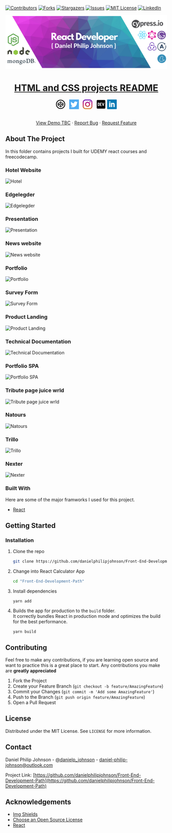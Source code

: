 <!-- PROJECT SHIELDS -->

[![Contributors][contributors-shield]][contributors-url]
[![Forks][forks-shield]][forks-url]
[![Stargazers][stars-shield]][stars-url]
[![Issues][issues-shield]][issues-url]
[![MIT License][license-shield]][license-url]
[![LinkedIn][linkedin-shield]][linkedin-url]

[![Daniel Philip Johnson header](https://raw.githubusercontent.com/danielphilipjohnson/danielphilipjohnson/master/banner/banner.png)](https://danielphilipjohnson.github.io/)
<br />

<p align="center">
  <a href="https://github.com/danielphilipjohnson/Front-End-Development-Path">
    <h1 align="center">HTML and CSS projects README</h1>
  </a>
</p>

<p align='center'>
  <a href="https://codepen.io/danielphilipjohnson/"><img height="30" src="https://raw.githubusercontent.com/danielphilipjohnson/danielphilipjohnson/master/social-icons/codepen.png"></a>&nbsp;&nbsp;
  <a href="https://twitter.com/danielp_johnson"><img height="30" src="https://raw.githubusercontent.com/danielphilipjohnson/danielphilipjohnson/master/social-icons/twitter.png"></a>&nbsp;&nbsp;
  <a href="https://www.instagram.com/danielphilipjohnson/"><img height="30" src="https://raw.githubusercontent.com/danielphilipjohnson/danielphilipjohnson/master/social-icons/instagram.jpg"></a>&nbsp;&nbsp;
  <a href="/"><img height="30" src="https://raw.githubusercontent.com/danielphilipjohnson/danielphilipjohnson/master/social-icons/dev.webp"></a>
  <a href="https://www.linkedin.com/in/daniel-philip-johnson/"><img height="30" src="https://raw.githubusercontent.com/danielphilipjohnson/danielphilipjohnson/master/social-icons/linkedin.png"></a>
</p>

  <p align="center">
    <br />
    <a href="#">View Demo TBC</a>
    ·
    <a href="https://github.com/danielphilipjohnson/Front-End-Development-Path/issues">Report Bug</a>
    ·
    <a href="https://github.com/danielphilipjohnson/Front-End-Development-Path/issues">Request Feature</a>
  </p>
</p>

<!-- ABOUT THE PROJECT -->

## About The Project

In this folder contains projects I built for UDEMY react courses and freecodecamp.

### Hotel Website

![Hotel]()

### Edgelegder

![Edgelegder]()

### Presentation

![Presentation]()

### News website

![News website]()

### Portfolio

![Portfolio]()

### Survey Form

![Survey Form]()

### Product Landing

![Product Landing]()

### Technical Documentation

![Technical Documentation]()

### Portfolio SPA

![Portfolio SPA]()

### Tribute page juice wrld

![Tribute page juice wrld]()

### Natours

![Natours]()

### Trillo

![Trillo]()

### Nexter

![Nexter]()

### Built With

Here are some of the major framworks I used for this project.

- [React](https://reactjs.org/)

<!-- GETTING STARTED -->

## Getting Started

### Installation

1. Clone the repo
   ```sh
   git clone https://github.com/danielphilipjohnson/Front-End-Development-Path.git
   ```
2. Change into React Calculator App
   ```sh
   cd "Front-End-Development-Path"
   ```
3. Install dependencies
   ```
   yarn add
   ```
4. Builds the app for production to the `build` folder.\
   It correctly bundles React in production mode and optimizes the build for the best performance.
   ```JS
   yarn build
   ```

<!-- CONTRIBUTING -->

## Contributing

Feel free to make any contributions, if you are learning open source and want to practice this is a great place to start.
Any contributions you make are **greatly appreciated**

1. Fork the Project
2. Create your Feature Branch (`git checkout -b feature/AmazingFeature`)
3. Commit your Changes (`git commit -m 'Add some AmazingFeature'`)
4. Push to the Branch (`git push origin feature/AmazingFeature`)
5. Open a Pull Request

<!-- LICENSE -->

## License

Distributed under the MIT License. See `LICENSE` for more information.

<!-- CONTACT -->

## Contact

Daniel Philip Johnson - [@danielp_johnson](https://twitter.com/danielp_johnson) - daniel-philip-johnson@outlook.com

Project Link: [https://github.com/danielphilipjohnson/Front-End-Development-Path](https://github.com/danielphilipjohnson/Front-End-Development-Path)

<!-- ACKNOWLEDGEMENTS -->

## Acknowledgements

- [Img Shields](https://shields.io)
- [Choose an Open Source License](https://choosealicense.com)
- [React](https://reactjs.org/)

[contributors-shield]: https://img.shields.io/github/contributors/danielphilipjohnson/Front-End-Development-Path.svg?style=for-the-badge
[contributors-url]: https://github.com/danielphilipjohnson/Front-End-Development-Path/graphs/contributors
[forks-shield]: https://img.shields.io/github/forks/danielphilipjohnson/Front-End-Development-Path.svg?style=for-the-badge
[forks-url]: https://github.com/danielphilipjohnson/Front-End-Development-Path/network/members
[stars-shield]: https://img.shields.io/github/stars/danielphilipjohnson/Front-End-Development-Path.svg?style=for-the-badge
[stars-url]: https://github.com/danielphilipjohnson/Front-End-Development-Path/stargazers
[issues-shield]: https://img.shields.io/github/issues/danielphilipjohnson/Front-End-Development-Path.svg?style=for-the-badge
[issues-url]: https://github.com/danielphilipjohnson/Front-End-Development-Path/issues
[license-shield]: https://img.shields.io/github/license/danielphilipjohnson/Front-End-Development-Path.svg?style=for-the-badge
[license-url]: https://github.com/danielphilipjohnson/Front-End-Development-Path/blob/master/LICENSE.txt
[linkedin-shield]: https://img.shields.io/badge/-LinkedIn-black.svg?style=for-the-badge&logo=linkedin&colorB=555
[linkedin-url]: https://linkedin.com/in/danielphilipjohnson
[product-screenshot]: images/screenshot.png
